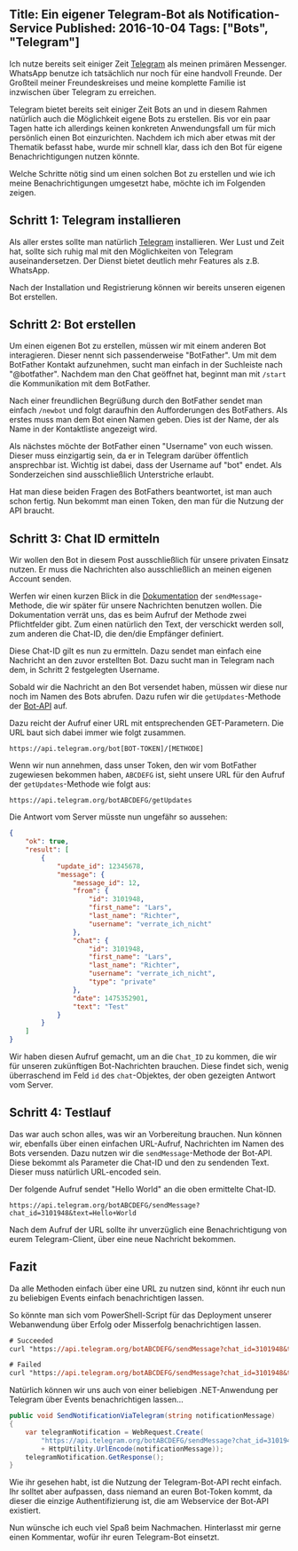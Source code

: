 Title: Ein eigener Telegram-Bot als Notification-Service
Published: 2016-10-04
Tags: ["Bots", "Telegram"]
---
Ich nutze bereits seit einiger Zeit [Telegram](https://telegram.org/) als meinen primären Messenger.
WhatsApp benutze ich tatsächlich nur noch für eine handvoll Freunde. Der Großteil meiner Freundeskreises und meine komplette Familie
ist inzwischen über Telegram zu erreichen.

Telegram bietet bereits seit einiger Zeit Bots an und in diesem Rahmen natürlich auch die Möglichkeit eigene Bots zu erstellen.
Bis vor ein paar Tagen hatte ich allerdings keinen konkreten Anwendungsfall um für mich persönlich einen Bot einzurichten.
Nachdem ich mich aber etwas mit der Thematik befasst habe, wurde mir schnell klar, dass ich den Bot für eigene Benachrichtigungen nutzen könnte.

Welche Schritte nötig sind um einen solchen Bot zu erstellen und wie ich meine Benachrichtigungen umgesetzt habe, möchte ich im Folgenden zeigen<!-- Read More -->.

## Schritt 1: Telegram installieren

Als aller erstes sollte man natürlich [Telegram](https://telegram.org/) installieren. Wer Lust und Zeit hat, sollte sich
ruhig mal mit den Möglichkeiten von Telegram auseinandersetzen. Der Dienst bietet deutlich mehr Features als z.B. WhatsApp.

Nach der Installation und Registrierung können wir bereits unseren eigenen Bot erstellen.

## Schritt 2: Bot erstellen

Um einen eigenen Bot zu erstellen, müssen wir mit einem anderen Bot interagieren. Dieser nennt sich passenderweise "BotFather".
Um mit dem BotFather Kontakt aufzunehmen, sucht man einfach in der Suchleiste nach "@botfather". Nachdem man den Chat geöffnet hat, beginnt man mit
`/start` die Kommunikation mit dem BotFather.

Nach einer freundlichen Begrüßung durch den BotFather sendet man einfach `/newbot` und folgt daraufhin den Aufforderungen des BotFathers.
Als erstes muss man dem Bot einen Namen geben. Dies ist der Name, der als Name in der Kontaktliste angezeigt wird.

Als nächstes möchte der BotFather einen "Username" von euch wissen. Dieser muss einzigartig sein, da er in Telegram darüber öffentlich ansprechbar ist.
Wichtig ist dabei, dass der Username auf "bot" endet. Als Sonderzeichen sind ausschließlich Unterstriche erlaubt.

Hat man diese beiden Fragen des BotFathers beantwortet, ist man auch schon fertig. Nun bekommt man einen Token, den man für die Nutzung der API braucht.

## Schritt 3: Chat ID ermitteln

Wir wollen den Bot in diesem Post ausschließlich für unsere privaten Einsatz nutzen. Er muss die Nachrichten also ausschließlich an meinen eigenen Account
senden.

Werfen wir einen kurzen Blick in die [Dokumentation](https://core.telegram.org/bots/api#sendmessage)
der `sendMessage`-Methode, die wir später für unsere Nachrichten benutzen wollen. Die Dokumentation verrät uns, das es beim Aufruf der
Methode zwei Pflichtfelder gibt. Zum einen natürlich den Text, der verschickt werden soll, zum anderen die Chat-ID, die den/die Empfänger definiert.

Diese Chat-ID gilt es nun zu ermitteln. Dazu sendet man einfach eine Nachricht an den zuvor erstellten Bot. Dazu sucht man in Telegram nach
dem, in Schritt 2 festgelegten Username.

Sobald wir die Nachricht an den Bot versendet haben, müssen wir diese nur noch im Namen des Bots abrufen. Dazu rufen wir die `getUpdates`-Methode der
[Bot-API](https://core.telegram.org/bots/api#getupdates) auf.

Dazu reicht der Aufruf einer URL mit entsprechenden GET-Parametern. Die URL baut sich dabei immer wie folgt zusammen.

`https://api.telegram.org/bot[BOT-TOKEN]/[METHODE]`

Wenn wir nun annehmen, dass unser Token, den wir vom BotFather zugewiesen bekommen haben, `ABCDEFG` ist, sieht unsere URL für den
Aufruf der `getUpdates`-Methode wie folgt aus:

`https://api.telegram.org/botABCDEFG/getUpdates`

Die Antwort vom Server müsste nun ungefähr so aussehen:

```json
{
	"ok": true,
	"result": [
		{
			"update_id": 12345678,
			"message": {
				"message_id": 12,
				"from": {
					"id": 3101948,
					"first_name": "Lars",
					"last_name": "Richter",
					"username": "verrate_ich_nicht"
				},
				"chat": {
					"id": 3101948,
					"first_name": "Lars",
					"last_name": "Richter",
					"username": "verrate_ich_nicht",
					"type": "private"
				},
				"date": 1475352901,
				"text": "Test"
			}
		}
	]
}
```

Wir haben diesen Aufruf gemacht, um an die `Chat_ID` zu kommen, die wir für unseren zukünftigen Bot-Nachrichten brauchen.
Diese findet sich, wenig überraschend im Feld `id` des `chat`-Objektes, der oben gezeigten Antwort vom Server.

## Schritt 4: Testlauf

Das war auch schon alles, was wir an Vorbereitung brauchen. Nun können wir, ebenfalls über einen einfachen URL-Aufruf, Nachrichten im Namen des Bots
versenden. Dazu nutzen wir die `sendMessage`-Methode der Bot-API. Diese bekommt als Parameter die Chat-ID und den zu sendenden Text. Dieser muss
natürlich URL-encoded sein.

Der folgende Aufruf sendet "Hello World" an die oben ermittelte Chat-ID.

`https://api.telegram.org/botABCDEFG/sendMessage?chat_id=3101948&text=Hello+World`

Nach dem Aufruf der URL sollte ihr unverzüglich eine Benachrichtigung von eurem Telegram-Client, über eine neue Nachricht bekommen.

## Fazit

Da alle Methoden einfach über eine URL zu nutzen sind, könnt ihr euch nun zu beliebigen Events einfach benachrichtigen lassen.

So könnte man sich vom PowerShell-Script für das Deployment unserer Webanwendung über Erfolg oder Misserfolg benachrichtigen lassen.

```ps
# Succeeded
curl "https://api.telegram.org/botABCDEFG/sendMessage?chat_id=3101948&text=Deployment+succeeded"

# Failed
curl "https://api.telegram.org/botABCDEFG/sendMessage?chat_id=3101948&text=Deployment+failed"
```

Natürlich können wir uns auch von einer beliebigen .NET-Anwendung per Telegram über Events benachrichtigen lassen...

```csharp
public void SendNotificationViaTelegram(string notificationMessage)
{
    var telegramNotification = WebRequest.Create(
        "https://api.telegram.org/botABCDEFG/sendMessage?chat_id=3101948&text="
	    + HttpUtility.UrlEncode(notificationMessage));
    telegramNotification.GetResponse();
}

```

Wie ihr gesehen habt, ist die Nutzung der Telegram-Bot-API recht einfach. Ihr solltet aber aufpassen, dass niemand an euren Bot-Token kommt, da
dieser die einzige Authentifizierung ist, die am Webservice der Bot-API existiert.

Nun wünsche ich euch viel Spaß beim Nachmachen. Hinterlasst mir gerne einen Kommentar, wofür ihr euren Telegram-Bot einsetzt.